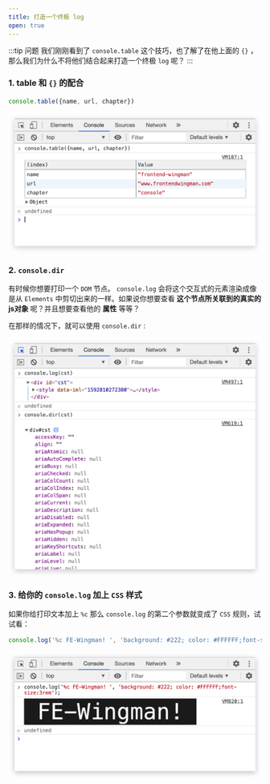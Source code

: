 ```yaml
---
title: 打造一个终极 log
open: true
---
```


:::tip 问题
我们刚刚看到了 `console.table` 这个技巧，也了解了在他上面的 `{}` ，那么我们为什么不将他们结合起来打造一个终极 `log` 呢？
:::

### 1. table 和 `{}` 的配合

```javascript
console.table({name, url, chapter})
```

![](./_static/console_table_obj.png)

### 2. `console.dir` 

有时候你想要打印一个 `DOM` 节点。 `console.log` 会将这个交互式的元素渲染成像是从 `Elements` 中剪切出来的一样。如果说你想要查看 **这个节点所关联到的真实的js对象** 呢？并且想要查看他的 **属性** 等等？

在那样的情况下，就可以使用 `console.dir` :

![](./_static/console_dir.png)

### 3. 给你的 `console.log` 加上 `CSS` 样式

如果你给打印文本加上 `%c` 那么 `console.log` 的第二个参数就变成了 `CSS` 规则，试试看：

``` javascript
console.log('%c FE-Wingman! ', 'background: #222; color: #FFFFFF;font-size:3rem');
```

![](./_static/logincolor.png)